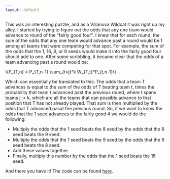```yaml
---
layout: default
---
```


This was an interesting puzzle, and as a Villanova Wildcat it was right up my alley. I started by trying to figure out
the odds that any one team would advance to round of the "fairly good four". I knew that for each round, the sum of the odds
that any one team would advance past a round would be 1 among all teams that were competing for that spot. For example, the sum
of the odds that the 1, 16, 8, or 9 seeds would make it into the fairly good four should add to one. After some scribbling, it became clear that the 
odds of a team advancing past a round would be:  

<p><span class="math inline">\(P_{T,n} = P_{T,n-1}  \sum_{t=j}^k W_{T,t}*P_{t,n-1}\)</span></p>  

Which can essentially be translated to this: The odds that a team T advances is equal to the sum of the odds of T beating team t,
times the probability that team t advanced past the previous round, where t spans teams j -> k, which are all the teams that can 
possibly advance to that position that T has not already played. That sum is then multiplied by the odds that T advanced pasat the 
previous round. So, if we want to know the odds that the 1 seed advances to the fairly good 4 we would do the following:  

* Multiply the odds that the 1 seed beats the 8 seed by the odds that the 8 seed beats the 9 seed.  
* Multiply the odds that the 1 seed beats the 9 seed by the odds that the 9 seed beats the 8 seed.  
* Add these values together.  
* Finally, multiply this number by the odds that the 1 seed beats the 16 seed.  

And there you have it! The code can be found [here](https://github.com/rggs/Jane-Street-Puzzles).
